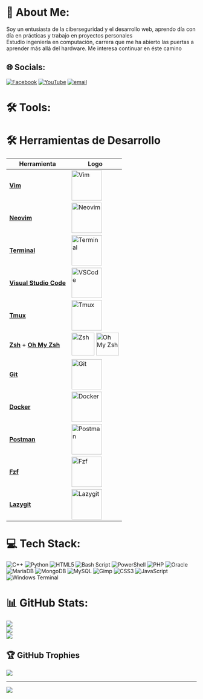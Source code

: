 # 💫 About Me:
Soy un entusiasta de la ciberseguridad y el desarrollo web, aprendo día con día en prácticas y trabajo en proyectos personales<br>Estudio ingeniería en computación, carrera que me ha abierto las puertas a aprender más allá del hardware. Me interesa continuar en éste camino


## 🌐 Socials:
[![Facebook](https://img.shields.io/badge/Facebook-%231877F2.svg?logo=Facebook&logoColor=white)](https://facebook.com/https://es-la.facebook.com/papichulo.reydel.perreointenso) [![YouTube](https://img.shields.io/badge/YouTube-%23FF0000.svg?logo=YouTube&logoColor=white)](https://youtube.com/@Amezande) [![email](https://img.shields.io/badge/Email-D14836?logo=gmail&logoColor=white)](mailto:oscarabrjs@gmail.com) 

# 🛠️ Tools:
# 🛠️ Herramientas de Desarrollo

| Herramienta            | Logo |
|------------------------|-------|
| **[Vim](https://www.vim.org/)** | <img src="https://upload.wikimedia.org/wikipedia/commons/9/9f/Vimlogo.svg" alt="Vim" width="80"/> |
| **[Neovim](https://neovim.io/)** | <img src="https://upload.wikimedia.org/wikipedia/commons/3/3a/Neovim-mark.svg" alt="Neovim" width="80"/> |
| **[Terminal](https://www.gnu.org/software/bash/)** | <img src="https://upload.wikimedia.org/wikipedia/commons/0/01/Windows_Terminal_Logo_256x256.png" alt="Terminal" width="80"/> |
| **[Visual Studio Code](https://code.visualstudio.com/)** | <img src="https://upload.wikimedia.org/wikipedia/commons/9/9a/Visual_Studio_Code_1.35_icon.svg" alt="VSCode" width="80"/> |
| **[Tmux](https://github.com/tmux/tmux)** | <img src="https://raw.githubusercontent.com/tmux/tmux/master/logo/tmux-logo.png" alt="Tmux" width="80"/> |
| **[Zsh](https://www.zsh.org/)** + **[Oh My Zsh](https://ohmyz.sh/)** | <img src="https://upload.wikimedia.org/wikipedia/commons/5/5c/Zsh_Logo.png" alt="Zsh" width="60"/> <img src="https://ohmyz.sh/img/OMZLogo_BnW.png" alt="Oh My Zsh" width="60"/> |
| **[Git](https://git-scm.com/)** | <img src="https://git-scm.com/images/logos/downloads/Git-Icon-1788C.png" alt="Git" width="80"/> |
| **[Docker](https://www.docker.com/)** | <img src="https://www.docker.com/wp-content/uploads/2022/03/Moby-logo.png" alt="Docker" width="80"/> |
| **[Postman](https://www.postman.com/)** | <img src="https://assets.getpostman.com/common-share/postman-logo-horizontal-320x132.png" alt="Postman" width="80"/> |
| **[Fzf](https://github.com/junegunn/fzf)** | <img src="https://raw.githubusercontent.com/junegunn/fzf/master/README.md/img/fzf.png" alt="Fzf" width="80"/> |
| **[Lazygit](https://github.com/jesseduffield/lazygit)** | <img src="https://raw.githubusercontent.com/jesseduffield/lazygit/master/docs/logo.png" alt="Lazygit" width="80"/> |




# 💻 Tech Stack:
![C++](https://img.shields.io/badge/c++-%2300599C.svg?style=flat&logo=c%2B%2B&logoColor=white) ![Python](https://img.shields.io/badge/python-3670A0?style=flat&logo=python&logoColor=ffdd54) ![HTML5](https://img.shields.io/badge/html5-%23E34F26.svg?style=flat&logo=html5&logoColor=white) ![Bash Script](https://img.shields.io/badge/bash_script-%23121011.svg?style=flat&logo=gnu-bash&logoColor=white) ![PowerShell](https://img.shields.io/badge/PowerShell-%235391FE.svg?style=flat&logo=powershell&logoColor=white) ![PHP](https://img.shields.io/badge/php-%23777BB4.svg?style=flat&logo=php&logoColor=white) ![Oracle](https://img.shields.io/badge/Oracle-F80000?style=flat&logo=oracle&logoColor=white) ![MariaDB](https://img.shields.io/badge/MariaDB-003545?style=flat&logo=mariadb&logoColor=white) ![MongoDB](https://img.shields.io/badge/MongoDB-%234ea94b.svg?style=flat&logo=mongodb&logoColor=white) ![MySQL](https://img.shields.io/badge/mysql-4479A1.svg?style=flat&logo=mysql&logoColor=white) ![Gimp](https://img.shields.io/badge/Gimp-657D8B?style=flat&logo=gimp&logoColor=FFFFFF) ![CSS3](https://img.shields.io/badge/css3-%231572B6.svg?style=flat&logo=css3&logoColor=white) ![JavaScript](https://img.shields.io/badge/javascript-%23323330.svg?style=flat&logo=javascript&logoColor=%23F7DF1E) ![Windows Terminal](https://img.shields.io/badge/Windows%20Terminal-%234D4D4D.svg?style=flat&logo=windows-terminal&logoColor=white)
# 📊 GitHub Stats:
![](https://github-readme-stats.vercel.app/api?username=Amezande&theme=dark&hide_border=true&include_all_commits=true&count_private=true)<br/>
![](https://github-readme-streak-stats.herokuapp.com/?user=Amezande&theme=dark&hide_border=true)<br/>
![](https://github-readme-stats.vercel.app/api/top-langs/?username=Amezande&theme=dark&hide_border=true&include_all_commits=true&count_private=true&layout=compact)

## 🏆 GitHub Trophies
![](https://github-profile-trophy.vercel.app/?username=Amezande&theme=radical&no-frame=true&no-bg=false&margin-w=4)

---
[![](https://visitcount.itsvg.in/api?id=Amezande&icon=0&color=0)](https://visitcount.itsvg.in)


